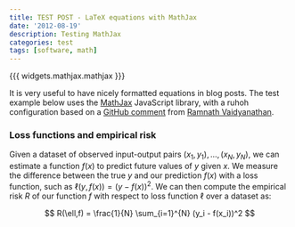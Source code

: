 ```yaml
---
title: TEST POST - LaTeX equations with MathJax
date: '2012-08-19'
description: Testing MathJax
categories: test
tags: [software, math]
---
```

{{{ widgets.mathjax.mathjax }}}

It is very useful to have nicely formatted equations in blog posts.
The test example below uses the [MathJax](http://www.mathjax.org/)
JavaScript library, with a ruhoh configuration based on a
[GitHub comment](https://github.com/ruhoh/ruhoh.rb/issues/46#issuecomment-6988308)
from [Ramnath Vaidyanathan](https://github.com/ramnathv).

### Loss functions and empirical risk

<div> 

Given a dataset of observed input-output pairs $(x_1, y_1), \ldots,
(x_N, y_N)$, we can estimate a function $f(x)$ to predict future
values of $y$ given $x$.  We measure the difference between the true
$y$ and our prediction $f(x)$ with a loss function, such as $\ell(y,
f(x)) = (y-f(x))^2$.  We can then compute the empirical risk $R$ of
our function $f$ with respect to loss function $\ell$ over a dataset as:

$$ R(\ell,f) = \frac{1}{N} \sum_{i=1}^{N} (y_i - f(x_i))^2 $$

</div>

